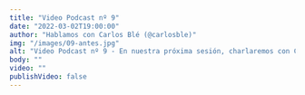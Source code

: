 ```yaml
---
title: "Video Podcast nº 9"
date: "2022-03-02T19:00:00"
author: "Hablamos con Carlos Blé (@carlosble)"
img: "/images/09-antes.jpg"
alt: "Video Podcast nº 9 - En nuestra próxima sesión, charlaremos con Carlos Blé. 03 de Marzo, 19.00 horas."
body: ""
video: ""
publishVideo: false
---
```


